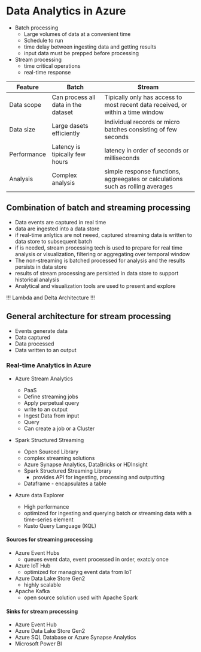# Data Analytics in Azure

- Batch processing
    - Large volumes of data at a convenient time
    - Schedule to run
    - time delay between ingesting data and getting results
    - input data must be prepped before processing
- Stream processing
    - time critical operations
    - real-time response

| Feature    |  Batch   | Stream |
| ------     | -----    | ----   |
| Data scope | Can process all data in the dataset| Tipically only has access to most recent data received, or within a time window|
| Data size  | Large dasets efficiently |  Individual records or micro batches consisting of few seconds |
| Performance | Latency is tipically few hours | latency in order of seconds or milliseconds|
| Analysis | Complex analysis | simple response functions, aggreegates or calculations such as rolling averages|
## Combination of batch and streaming processing
- Data events are captured in real time
- data are ingested into a data store
- if real-time anlytics are not neeed, captured streaming data is written to data store to subsequent batch
- if is needed, stream processing tech is used to prepare for real time analysis or visualization, filtering or aggregating over temporal window
- The non-streaming is batched processed for analysis and the results persists in data store
- results of stream processing are  persisted in data store to support historical analysis
- Analytical and visualization tools are used to present and explore

!!! Lambda and Delta Architecture !!!

## General architecture for stream processing

- Events generate data
- Data captured 
- Data processed
- Data written to an output

### Real-time Analytics in Azure

- Azure Stream Analytics
    - PaaS
    - Define streaming jobs
    - Apply perpetual query
    - write to an output
    - Ingest Data from input 
    - Query
    - Can create a job or a Cluster

- Spark Structured Streaming
    - Open Sourced Library
    - complex streaming solutions
    - Azure Synapse Analytics, DataBricks or HDInsight
    - Spark Structured Streaming Library 
        - provides API for ingesting, processing and outputting
    - Dataframe - encapsulates a table

- Azure data Explorer
    - High performance
    - optimized for ingesting and querying batch or streaming data with a time-series element
    - Kusto Query Language (KQL)

#### Sources for streaming processing

- Azure Event Hubs
    - queues event data, event processed in order, exatcly once
- Azure IoT Hub
    - optimized for managing event data from IoT
- Azure Data Lake Store Gen2
    - highly scalable
- Apache Kafka
    - open source solution used with Apache Spark

#### Sinks for stream processing

- Azure Event Hub
- Azure Data Lake Store Gen2
- Azure SQL Database or Azure Synapse Analytics
- Microsoft Power BI



